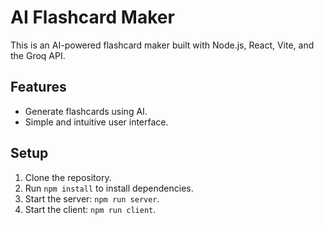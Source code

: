 # AI Flashcard Maker

This is an AI-powered flashcard maker built with Node.js, React, Vite, and the Groq API.

## Features
- Generate flashcards using AI.
- Simple and intuitive user interface.

## Setup
1. Clone the repository.
2. Run `npm install` to install dependencies.
3. Start the server: `npm run server`.
4. Start the client: `npm run client`.